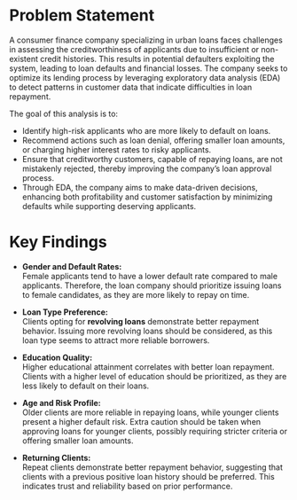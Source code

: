 # Problem Statement
A consumer finance company specializing in urban loans faces challenges in assessing the creditworthiness of applicants due to insufficient or non-existent credit histories. This results in potential defaulters exploiting the system, leading to loan defaults and financial losses. The company seeks to optimize its lending process by leveraging exploratory data analysis (EDA) to detect patterns in customer data that indicate difficulties in loan repayment.

The goal of this analysis is to:

- Identify high-risk applicants who are more likely to default on loans.
- Recommend actions such as loan denial, offering smaller loan amounts, or charging higher interest rates to risky applicants.
- Ensure that creditworthy customers, capable of repaying loans, are not mistakenly rejected, thereby improving the company’s loan approval process.
- Through EDA, the company aims to make data-driven decisions, enhancing both profitability and customer satisfaction by minimizing defaults while supporting deserving applicants.

# Key Findings
- **Gender and Default Rates:**  
  Female applicants tend to have a lower default rate compared to male applicants. Therefore, the loan company should prioritize issuing loans to female candidates, as they are more likely to repay on time.

- **Loan Type Preference:**  
  Clients opting for **revolving loans** demonstrate better repayment behavior. Issuing more revolving loans should be considered, as this loan type seems to attract more reliable borrowers.

- **Education Quality:**  
  Higher educational attainment correlates with better loan repayment. Clients with a higher level of education should be prioritized, as they are less likely to default on their loans.

- **Age and Risk Profile:**  
  Older clients are more reliable in repaying loans, while younger clients present a higher default risk. Extra caution should be taken when approving loans for younger clients, possibly requiring stricter criteria or offering smaller loan amounts.

- **Returning Clients:**  
  Repeat clients demonstrate better repayment behavior, suggesting that clients with a previous positive loan history should be preferred. This indicates trust and reliability based on prior performance.

